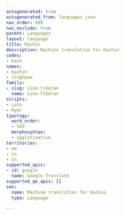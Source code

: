 ```yaml
---
autogenerated: true
autogenerated_from: languages.json
nav_order: 999
nav_exclude: true
parent: Languages
layout: language
title: Kachin
description: Machine translation for Kachin
codes:
- kach
names:
- Kachin
- Jinghpaw
family:
- slug: sino-tibetan
  name: Sino-Tibetan
scripts:
- Latn
- Mymr
typology:
  word_order:
  - SOV
  morphosyntax:
  - agglutinative
territories:
- mm
- in
- cn
supported_apis:
- id: google
  name: Google Translate
supported_qe_apis: []
seo:
  name: Machine translation for Kachin
  type: Language

---
```


